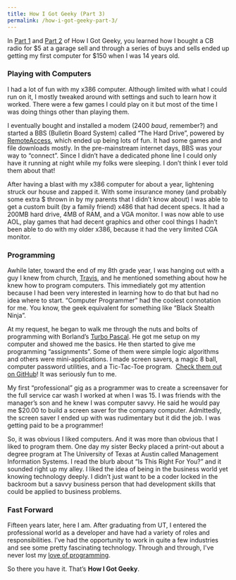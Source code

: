 ```yaml
---
title: How I Got Geeky (Part 3)
permalink: /how-i-got-geeky-part-3/
---
```


In [Part 1][1] and [Part 2][2] of How I Got Geeky, you learned how I bought a CB radio for $5 at a garage sell and through a series of buys and sells ended up getting my first computer for $150 when I was 14 years old.

### Playing with Computers

I had a lot of fun with my x386 computer. Although limited with what I could run on it, I mostly tweaked around with settings and such to learn how it worked. There were a few games I could play on it but most of the time I was doing things other than playing them.

I eventually bought and installed a modem (2400 _baud_, remember?) and started a BBS (Bulletin Board System) called &#8220;The Hard Drive&#8221;, powered by <a href="http://en.wikipedia.org/wiki/RemoteAccess" target="_blank">RemoteAccess</a>, which ended up being lots of fun. It had some games and file downloads mostly. In the pre-mainstream internet days, BBS was your way to &#8220;connect&#8221;. Since I didn&#8217;t have a dedicated phone line I could only have it running at night while my folks were sleeping. I don&#8217;t think I ever told them about that!

After having a blast with my x386 computer for about a year, lightening struck our house and zapped it. With some insurance money (and probably some extra \$ thrown in by my parents that I didn&#8217;t know about) I was able to get a custom built (by a family friend) x486 that had decent specs. It had a 200MB hard drive, 4MB of RAM, and a VGA monitor. I was now able to use AOL, play games that had decent graphics and other cool things I hadn&#8217;t been able to do with my older x386, because it had the very limited CGA monitor.

### Programming

Awhile later, toward the end of my 8th grade year, I was hanging out with a guy I knew from church, <a href="http://www.mudpoet.org/" target="_blank">Travis</a>, and he mentioned something about how he knew how to program computers. This immediately got my attention because I had been very interested in learning how to do that but had no idea where to start. &#8220;Computer Programmer&#8221; had the coolest connotation for me. You know, the geek equivalent for something like &#8220;Black Stealth Ninja&#8221;.

At my request, he began to walk me through the nuts and bolts of programming with Borland&#8217;s <a href="http://en.wikipedia.org/wiki/Turbo_Pascal" target="_blank">Turbo Pascal</a>. He got me setup on my computer and showed me the basics. He then started to give me programming &#8220;assignments&#8221;. Some of them were simple logic algorithms and others were mini-applications. I made screen savers, a magic 8 ball, computer password utilities, and a Tic-Tac-Toe program.  <a href="https://github.com/bradymholt/pascal-scratch" target="_blank">Check them out on GitHub</a>! It was seriously fun to me.

My first &#8220;professional&#8221; gig as a programmer was to create a screensaver for the full service car wash I worked at when I was 15. I was friends with the manager&#8217;s son and he knew I was computer savvy. He said he would pay me \$20.00 to build a screen saver for the company computer. Admittedly, the screen saver I ended up with was rudimentary but it did the job. I was getting paid to be a programmer!

So, it was obvious I liked computers. And it was more than obvious that I liked to program them. One day my sister Becky placed a print-out about a degree program at The University of Texas at Austin called Management Information Systems. I read the blurb about &#8220;Is This Right For You?&#8221; and it sounded right up my alley. I liked the idea of being in the business world yet knowing technology deeply. I didn&#8217;t just want to be a coder locked in the backroom but a savvy business person that had development skills that could be applied to business problems.

### Fast Forward

Fifteen years later, here I am. After graduating from UT, I entered the professional world as a developer and have had a variety of roles and responsibilities. I&#8217;ve had the opportunity to work in quite a few industries and see some pretty fascinating technology. Through and through, I've never lost my [love of programming](/why-i-love-programming).

So there you have it. That&#8217;s **How I Got Geeky**.

[1]: /how-i-got-geeky/
[2]: /how-i-got-geeky-part-2/

